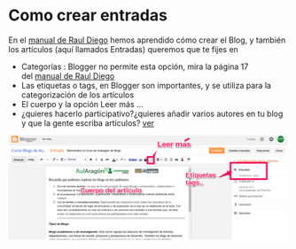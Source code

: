 
# Como crear entradas

En el [manual de Raul Diego](http://www.rauldiego.es/manual-blogger/) hemos aprendido cómo crear el Blog, y también los artículos (aquí llamados Entradas) queremos que te fijes en 

- Categorías : Blogger no permite esta opción, mira la página 17 del [manual de Raul Diego](http://www.rauldiego.es/manual-blogger/)
- Las etiquetas o tags, en Blogger son importantes, y se utiliza para la categorización de los artículos
- El cuerpo y la opción Leer más ...
- ¿quieres hacerlo participativo?¿quieres añadir varios autores en tu blog y que la gente escriba artículos? [ver](https://support.google.com/blogger/answer/42673?hl=es)




![](https://raw.githubusercontent.com/catedu/soportes-informaticos-profesorado/master/img/bloger-articulo.png)


